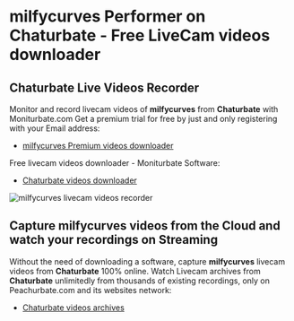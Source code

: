 # milfycurves Performer on Chaturbate - Free LiveCam videos downloader

## Chaturbate Live Videos Recorder

Monitor and record livecam videos of **milfycurves** from **Chaturbate** with Moniturbate.com
Get a premium trial for free by just and only registering with your Email address:
* [milfycurves Premium videos downloader](https://moniturbate.com/request-demo-licence-key.html)

Free livecam videos downloader - Moniturbate Software:
* [Chaturbate videos downloader](https://moniturbate.com/moniturbate-download-software.html)

![milfycurves livecam videos recorder](https://peachurnet.com/templates/moniturbate-software.png)


## Capture milfycurves videos from the Cloud and watch your recordings on Streaming

Without the need of downloading a software, capture **milfycurves** livecam videos from **Chaturbate** 100% online.
Watch Livecam archives from **Chaturbate** unlimitedly from thousands of existing recordings, only on Peachurbate.com and its websites network:
* [Chaturbate videos archives](https://peachurnet.com/)